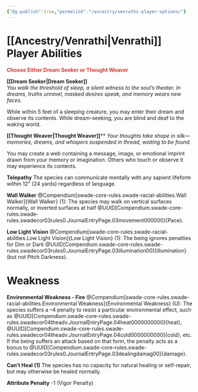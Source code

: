 ```yaml
---
{"dg-publish":true,"permalink":"/ancestry/venrathi-player-options/"}
---
```



# [[Ancestry/Venrathi\|Venrathi]] Player Abilities

<font color="#d83931">**Choose Either Dream Seeker or Thought Weaver**</font>

**[[Dream Seeker\|Dream Seeker]]**  
_You walk the threshold of sleep, a silent witness to the soul’s theater. In dreams, truths unravel, masked desires speak, and memory wears new faces._

While within 5 feet of a sleeping creature, you may enter their dream and observe its contents. While dream-seeking, you are blind and deaf to the waking world.

**[[Thought Weaver\|Thought Weaver]]****
_Your thoughts take shape in silk—memories, dreams, and whispers suspended in thread, waiting to be found._

You may create a web containing a message, image, or emotional imprint drawn from your memory or imagination. Others who touch or observe it may experience its contents.

**Telepathy** 
The species can communicate mentally with any sapient lifeform within 12" (24 yards) regardless of language.

**Wall Walker**
@Compendium[swade-core-rules.swade-racial-abilities.Wall Walker]{Wall Walker} (1): The species may walk on vertical surfaces normally, or inverted surfaces at half @UUID[Compendium.swade-core-rules.swade-rules.swadecor03rules0.JournalEntryPage.03movement000000]{Pace}.

**Low Light Vision**
@Compendium[swade-core-rules.swade-racial-abilities.Low Light Vision]{Low Light Vision} (1): The being ignores penalties for Dim or Dark @UUID[Compendium.swade-core-rules.swade-rules.swadecor03rules0.JournalEntryPage.03illumination00]{illumination} (but not Pitch Darkness).


# Weakness
**Environmental Weakness - Fire**
@Compendium[swade-core-rules.swade-racial-abilities.Environmental Weakness]{Environmental Weakness} (U): The species suffers a –4 penalty to resist a particular environmental effect, such as @UUID[Compendium.swade-core-rules.swade-rules.swadecor04theadv.JournalEntryPage.04heat0000000000]{heat}, @UUID[Compendium.swade-core-rules.swade-rules.swadecor04theadv.JournalEntryPage.04cold0000000000]{cold}, etc. If the being suffers an attack based on that form, the penalty acts as a bonus to @UUID[Compendium.swade-core-rules.swade-rules.swadecor03rules0.JournalEntryPage.03dealingdamag00]{damage}.

**Can’t Heal (1)**
The species has no capacity for natural healing or self-repair, but may otherwise be healed normally.

**Attribute Penalty** 
-1 (Vigor Penalty)
